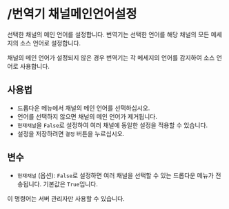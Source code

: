 # /번역기 채널메인언어설정

선택한 채널의 메인 언어를 설정합니다. 번역기는 선택한 언어를 해당 채널의 모든 메세지의 소스 언어로 설정합니다.

채널의 메인 언어가 설정되지 않은 경우 번역기는 각 메세지의 언어를 감지하여 소스 언어로 사용합니다.

## 사용법

* 드롭다운 메뉴에서 채널의 메인 언어를 선택하십시오.
* 언어를 선택하지 않으면 채널의 메인 언어가 제거됩니다.
* `현재채널`을 `False`로 설정하여 여러 채널에 동일한 설정을 적용할 수 있습니다.
* 설정을 저장하려면 `결정` 버튼을 누르십시오.

## 변수

* `현재채널` (옵션): `False`로 설정하면 여러 채널을 선택할 수 있는 드롭다운 메뉴가 전송됩니다. 기본값은 `True`입니다.

이 명령어는 서버 관리자만 사용할 수 있습니다.
